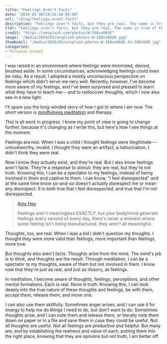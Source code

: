 ```yaml
---
title: "Feelings Aren't Facts"
date: "2019-03-16T19:55:44-04:00"
url: "/blog/feelings-arent-facts"
description: "Feelings aren't facts, but they are real. The same is true of thoughts."
tldr: "Feelings aren't facts, but they are real. The same is true of thoughts. By being a spectator to my thoughts and feelings I'm learning to understand what they really are and how they can be useful to me."
credit: "https://unsplash.com/photos/W-I60vzKKUE"
image: "/media/2019/03/unsplash-photos-W-I60vzKKUE.jpg"
thumbnail: "/media/2019/03/unsplash-photos-W-I60vzKKUE.tn-500x500.jpg"
categories:
- Personal Growth
---
```

I was raised in an environment where feelings were minimized, denied, brushed aside.
In some circumstances, acknowledging feelings could even be risky.
As a result, I adopted a mostly unconscious perspective on feelings which didn't serve me very well.
Recently, however, I've become more aware of my feelings, and I've been surprised and pleased to learn what they have to teach me---and to rediscover *thoughts*, which I now also see in a new light.
<!--more-->

I'll spare you the long-winded story of how I got to where I am now.
The short version is [mindfulness meditation](/blog/how-i-meditate/) and therapy.

This is all work in progress.
I know my point of view is going to change further, because it's changing as I write this, but here's how I see things at the moment.

Feelings are real.
When I was a child I thought feelings were illegitimate---untrustworthy, invalid.
I thought they were an artifact, a hallucination.
I didn't think they were real.

Now I know they actually exist, and they're real.
But I also know feelings aren't facts.
They're a response to stimuli: they are real, but they're not truth.
Knowing this, I can be a spectator to my feelings, instead of being involved in them and captive to them.
I can know, "I feel disrespected" and at the same time know so-and-so doesn't actually disrespect me or mean any disrespect.
It is both true that I feel disrespected, and true that I'm not disrespected.

> [Amy Hoy](https://twitter.com/amyhoy/status/1099083776330776577)
>
> Feelings aren't meaningless EXACTLY, but your body/mind generate feelings every second of every day, there's never a moment where some feeling isn't being manufactured, they aren't all meaningful.

Thoughts, too, are real.
When I was a kid I didn't question my thoughts.
I thought they were more valid than feelings, more important than feelings, more true.

But thoughts also aren't facts.
Thoughts arise from the mind.
The mind's job is to think, and thoughts are the result.
Through meditation, I can be a spectator to my thoughts, aware of them but not involved in them.
I know now that they're just as real, and just as illusory, as feelings.

In meditation, I become aware of thoughts, feelings, perceptions, and other mental formations.
Each is real.
None is truth.
Knowing this, I can look deeply into the true nature of these thoughts and feelings, be with them, accept them, release them, and move one.

I can also use them skillfully.
Sometimes anger arises, and I can use it for energy to help me do things I need to do, but don't want to do.
Sometimes thoughts arise, and I can note them and release them, or literally note them down on paper or in a file and save them in case they could be useful.
Not all thoughts are useful.
Not all feelings are productive and helpful.
But many are, and by establishing the realness and value of each, putting them into the right place, knowing that they are opinions but not truth, I am better off.
